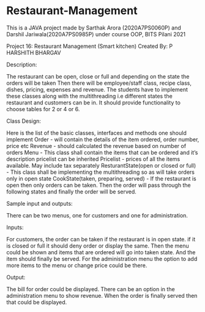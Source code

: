 # Restaurant-Management

This is a JAVA project made by Sarthak Arora (2020A7PS0060P) and Darshil Jariwala(2020A7PS0985P) under course OOP, BITS Pilani 2021


Project 16: Restaurant Management (Smart kitchen) 
Created By: P HARSHITH BHARGAV


Description:

The restaurant can be open, close or full and depending on the state the orders will be taken
Then there will be employee/staff class, recipe class, dishes, pricing, expenses and revenue.
The students have to implement these classes along with the multithreading i.e different states the restaurant and customers can be in.
It should provide functionality to choose tables for 2 or 4 or 6.


Class Design:

Here is the list of the basic classes, interfaces and methods one should implement 
Order -  will contain the details of the item ordered, order number, price etc
Revenue - should calculated the revenue based on number of orders
Menu - This class shall contain the items that can be ordered and it’s description pricelist can be inherited
Pricelist - prices of all the items available. May include tax separately
ResturantState(open or closed or full) - This class shall be implementing the multithreading so as will take orders only in open state
CookState(taken, preparing, served) - If the restaurant is open then only orders can be taken. Then the order will pass through the following states and finally the order will be served.


                                                     

Sample input and outputs:

There can be two menus, one for customers and one for administration.

Inputs: 

For customers, the order can be taken if the restaurant is in open state. 
if it is closed or full it should deny order or display the same.
Then the menu could be shown and items that are ordered will go into taken state. And the item should finally be served.
For the administration menu  the option to add more items to the menu or change price could be there. 

Output:

    

The bill for order could be displayed.
There can be an option in the administration menu to show revenue.
When the order is finally served then that could be displayed.

